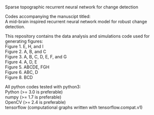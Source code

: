 Sparse topographic recurrent neural network for change detection  

Codes accompanying the manuscipt titled:  
	A mid-brain inspired recurrent neural network model for robust change detection.  

This repository contains the data analysis and simulations code used for generating figures:  
Figure 1. E, H, and I  
Figure 2. A, B, and C  
Figure 3. A, B, C, D, E, F, and G  
Figure 4. A, D, E  
Figure 5. ABCDE, FGH  
Figure 6. ABC, D  
Figure 8. BCD  

All python codes tested with python3:  
Python (>= 3.0 is preferable)  
numpy  (>= 1.7 is preferable)  
OpenCV (>= 2.4 is preferable)  
tensorflow (computational graphs written with tensorflow.compat.v1)  




























